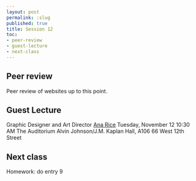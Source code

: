 ```yaml
---
layout: post
permalink: :slug
published: true
title: Session 12
toc:
- peer-review
- guest-lecture
- next-class
---
```


## Peer review

Peer review of websites up to this point.

## Guest Lecture

Graphic Designer and Art Director
[Ana Rice](https://theanarice.com/)
Tuesday, November 12
10:30 AM
The Auditorium Alvin Johnson/J.M. Kaplan Hall, A106
66 West 12th Street

## Next class

Homework: do entry 9
